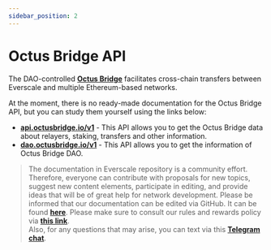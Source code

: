 ```yaml
---
sidebar_position: 2
---
```


# Octus Bridge API

The DAO-controlled [**Octus Bridge**](https://octusbridge.io/) facilitates cross-chain transfers between Everscale and multiple Ethereum-based networks. 

At the moment, there is no ready-made documentation for the Octus Bridge API, but you can study them yourself using the links below:

- [**api.octusbridge.io/v1**](https://api.octusbridge.io/v1/swagger.yaml) - This API allows you to get the Octus Bridge data about relayers, staking, transfers and other information.
- [**dao.octusbridge.io/v1**](https://dao.octusbridge.io/v1/swagger.yaml) - This API allows you to get the information of Octus Bridge DAO.

> The documentation in Everscale repository is a community effort. Therefore, everyone can contribute with proposals for new topics, suggest new content elements, participate in editing, and provide ideas that will be of great help for network development. Please be informed that our documentation can be edited via GitHub. It can be found [**here**](https://docs.everscale.network/). 
Please make sure to consult our rules and rewards policy via [**this link**](https://docs.everscale.network/contribute/hot-streams/documentations).  
Also, for any questions that may arise, you can text via this [**Telegram chat**](https://t.me/+C2IpQXWZtCwxYzEy).